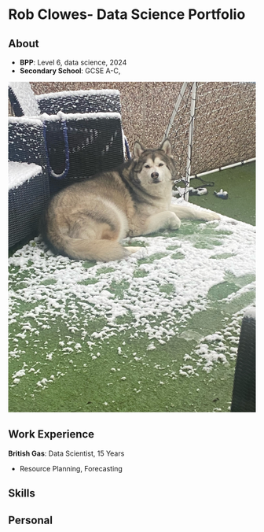 # Rob Clowes- Data Science Portfolio

## About
- **BPP**: Level 6, data science, 2024
- **Secondary School**: GCSE A-C, 

![Histogram](assets/Snow.jpg)

## Work Experience
**British Gas**: Data Scientist, 15 Years
  - Resource Planning, Forecasting

## Skills

## Personal
